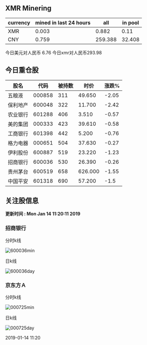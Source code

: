 ## XMR Minering

|currency|mined in last 24 hours|all|in pool|
|---|---|---|---|
|XMR|0.003|0.882|0.11|
|CNY|0.759|259.388|32.408|

今日美元对人民币 6.76	今日xmr对人民币293.98


## 今日重仓股 

|股名|代码|被持数|时价|涨跌%|
|---|---|---|---|---|
|五粮液|000858|311|49.650|-2.05|
|保利地产|600048|322|11.700|-2.42|
|农业银行|601288|406|3.510|-0.57|
|美的集团|000333|423|39.610|-0.58|
|工商银行|601398|442|5.200|-0.76|
|格力电器|000651|504|37.630|-0.27|
|伊利股份|600887|519|23.220|-1.23|
|招商银行|600036|530|26.390|-0.26|
|贵州茅台|600519|658|626.000|-1.55|
|中国平安|601318|690|57.200|-1.5|

## 关注股信息
**更新时间 : Mon Jan 14 11:20:11 2019**
### 招商银行 
分时k线

![600036min](http://image.sinajs.cn/newchart/min/n/sh600036.gif)

日k线

![600036day](http://image.sinajs.cn/newchart/daily/n/sh600036.gif)

### 京东方Ａ 
分时k线

![000725min](http://image.sinajs.cn/newchart/min/n/sz000725.gif)

日k线

![000725day](http://image.sinajs.cn/newchart/daily/n/sz000725.gif)

2019-01-14 11:20